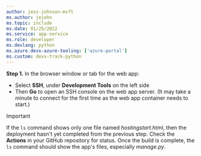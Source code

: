 ```yaml
---
author: jess-johnson-msft
ms.author: jejohn
ms.topic: include
ms.date: 01/25/2022
ms.service: app-service
ms.role: developer
ms.devlang: python
ms.azure.devx-azure-tooling: ['azure-portal']
ms.custom: devx-track-python
---
```


**Step 1.** In the browser window or tab for the web app:

* Select **SSH**, under **Development Tools** on the left side
* Then **Go** to open an SSH console on the web app server. (It may take a minute to connect for the first time as the web app container needs to start.)

> [!IMPORTANT]
> If the `ls` command shows only one file named *hostingstart.html*, then the deployment hasn't yet completed from the previous step. Check the **Actions** in your GitHub repository for status. Once the build is complete, the `ls` command should show the app's files, especially *manage.py*.
